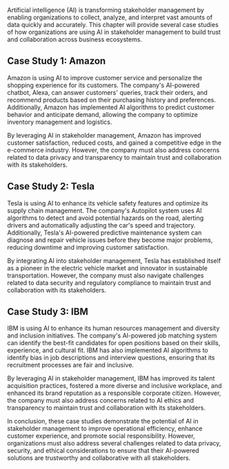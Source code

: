 
Artificial intelligence (AI) is transforming stakeholder management by enabling organizations to collect, analyze, and interpret vast amounts of data quickly and accurately. This chapter will provide several case studies of how organizations are using AI in stakeholder management to build trust and collaboration across business ecosystems.

Case Study 1: Amazon
--------------------

Amazon is using AI to improve customer service and personalize the shopping experience for its customers. The company's AI-powered chatbot, Alexa, can answer customers' queries, track their orders, and recommend products based on their purchasing history and preferences. Additionally, Amazon has implemented AI algorithms to predict customer behavior and anticipate demand, allowing the company to optimize inventory management and logistics.

By leveraging AI in stakeholder management, Amazon has improved customer satisfaction, reduced costs, and gained a competitive edge in the e-commerce industry. However, the company must also address concerns related to data privacy and transparency to maintain trust and collaboration with its stakeholders.

Case Study 2: Tesla
-------------------

Tesla is using AI to enhance its vehicle safety features and optimize its supply chain management. The company's Autopilot system uses AI algorithms to detect and avoid potential hazards on the road, alerting drivers and automatically adjusting the car's speed and trajectory. Additionally, Tesla's AI-powered predictive maintenance system can diagnose and repair vehicle issues before they become major problems, reducing downtime and improving customer satisfaction.

By integrating AI into stakeholder management, Tesla has established itself as a pioneer in the electric vehicle market and innovator in sustainable transportation. However, the company must also navigate challenges related to data security and regulatory compliance to maintain trust and collaboration with its stakeholders.

Case Study 3: IBM
-----------------

IBM is using AI to enhance its human resources management and diversity and inclusion initiatives. The company's AI-powered job matching system can identify the best-fit candidates for open positions based on their skills, experience, and cultural fit. IBM has also implemented AI algorithms to identify bias in job descriptions and interview questions, ensuring that its recruitment processes are fair and inclusive.

By leveraging AI in stakeholder management, IBM has improved its talent acquisition practices, fostered a more diverse and inclusive workplace, and enhanced its brand reputation as a responsible corporate citizen. However, the company must also address concerns related to AI ethics and transparency to maintain trust and collaboration with its stakeholders.

In conclusion, these case studies demonstrate the potential of AI in stakeholder management to improve operational efficiency, enhance customer experience, and promote social responsibility. However, organizations must also address several challenges related to data privacy, security, and ethical considerations to ensure that their AI-powered solutions are trustworthy and collaborative with all stakeholders.
